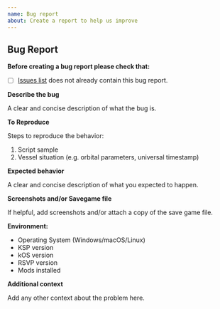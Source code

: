 ```yaml
---
name: Bug report
about: Create a report to help us improve
---
```


## Bug Report

**Before creating a bug report please check that:**

- [ ] [Issues list](https://github.com/maneatingape/rsvp/issues) does not already contain this bug report.

**Describe the bug**

A clear and concise description of what the bug is.

**To Reproduce**

Steps to reproduce the behavior:
1. Script sample
2. Vessel situation (e.g. orbital parameters, universal timestamp)

**Expected behavior**

A clear and concise description of what you expected to happen.

**Screenshots and/or Savegame file**

If helpful, add screenshots and/or attach a copy of the save game file.

**Environment:**

-  Operating System (Windows/macOS/Linux)
 - KSP version
 - kOS version
 - RSVP version
 - Mods installed

**Additional context**

Add any other context about the problem here.
